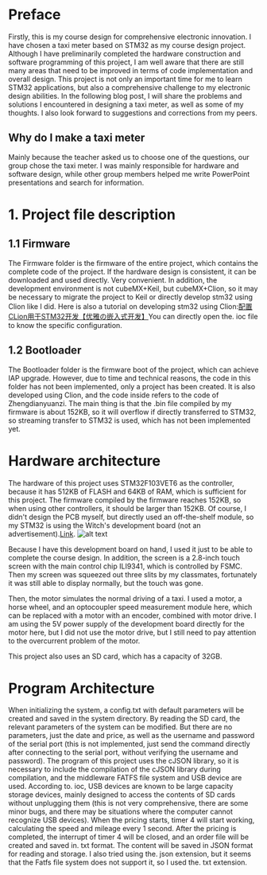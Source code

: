 # Preface
Firstly, this is my course design for comprehensive electronic innovation. I have chosen a taxi meter based on STM32 as my course design project. Although I have preliminarily completed the hardware construction and software programming of this project, I am well aware that there are still many areas that need to be improved in terms of code implementation and overall design. This project is not only an important time for me to learn STM32 applications, but also a comprehensive challenge to my electronic design abilities. In the following blog post, I will share the problems and solutions I encountered in designing a taxi meter, as well as some of my thoughts. I also look forward to suggestions and corrections from my peers.
## Why do I make a taxi meter
Mainly because the teacher asked us to choose one of the questions, our group chose the taxi meter. I was mainly responsible for hardware and software design, while other group members helped me write PowerPoint presentations and search for information.
# 1. Project file description
## 1.1 Firmware
The Firmware folder is the firmware of the entire project, which contains the complete code of the project. If the hardware design is consistent, it can be downloaded and used directly. Very convenient. In addition, the development environment is not cubeMX+Keil, but cubeMX+Clion, so it may be necessary to migrate the project to Keil or directly develop stm32 using Clion like I did. Here is also a tutorial on developing stm32 using Clion:[配置CLion用于STM32开发【优雅の嵌入式开发】](https://zhuanlan.zhihu.com/p/145801160)You can directly open the. ioc file to know the specific configuration.
## 1.2 Bootloader
The Bootloader folder is the firmware boot of the project, which can achieve IAP upgrade. However, due to time and technical reasons, the code in this folder has not been implemented, only a project has been created. It is also developed using Clion, and the code inside refers to the code of Zhengdianyuanzi. The main thing is that the .bin file compiled by my firmware is about 152KB, so it will overflow if directly transferred to STM32, so streaming transfer to STM32 is used, which has not been implemented yet.
# Hardware architecture
The hardware of this project uses STM32F103VET6 as the controller, because it has 512KB of FLASH and 64KB of RAM, which is sufficient for this project. The firmware compiled by the firmware reaches 152KB, so when using other controllers, it should be larger than 152KB.
Of course, I didn't design the PCB myself, but directly used an off-the-shelf module, so my STM32 is using the Witch's development board (not an advertisement).[Link](https://item.taobao.com/item.htm?id=665365360620&spm=a1z10.1-c-s.w4004-23093508104.7.776f5c0eRfbjRn&skuId=4969448682317).
![alt text](https://cdn.jsdelivr.net/gh/LittleFengSir/fengsir-imgs/image-1.png)

Because I have this development board on hand, I used it just to be able to complete the course design. In addition, the screen is a 2.8-inch touch screen with the main control chip ILI9341, which is controlled by FSMC. Then my screen was squeezed out three slits by my classmates, fortunately it was still able to display normally, but the touch was gone.

Then, the motor simulates the normal driving of a taxi. I used a motor, a horse wheel, and an optocoupler speed measurement module here, which can be replaced with a motor with an encoder, combined with motor drive. I am using the 5V power supply of the development board directly for the motor here, but I did not use the motor drive, but I still need to pay attention to the overcurrent problem of the motor.

This project also uses an SD card, which has a capacity of 32GB.

# Program Architecture
When initializing the system, a config.txt with default parameters will be created and saved in the system directory. By reading the SD card, the relevant parameters of the system can be modified. But there are no parameters, just the date and price, as well as the username and password of the serial port (this is not implemented, just send the command directly after connecting to the serial port, without verifying the username and password).
The program of this project uses the cJSON library, so it is necessary to include the compilation of the cJSON library during compilation, and the middleware FATFS file system and USB device are used. According to. ioc, USB devices are known to be large capacity storage devices, mainly designed to access the contents of SD cards without unplugging them (this is not very comprehensive, there are some minor bugs, and there may be situations where the computer cannot recognize USB devices).
When the pricing starts, timer 4 will start working, calculating the speed and mileage every 1 second. After the pricing is completed, the interrupt of timer 4 will be closed, and an order file will be created and saved in. txt format. The content will be saved in JSON format for reading and storage. I also tried using the. json extension, but it seems that the Fatfs file system does not support it, so I used the. txt extension.
